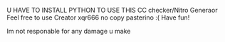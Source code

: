 U HAVE TO INSTALL PYTHON TO USE THIS
CC checker/Nitro Generaor
Feel free to use
Creator xqr666 
no copy pasterino :(
Have fun!






















Im not responable for any damage u make
